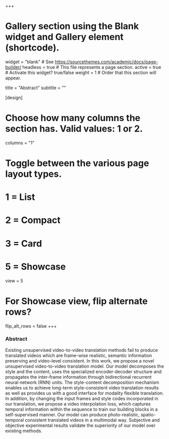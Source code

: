 +++
# Gallery section using the Blank widget and Gallery element (shortcode).
widget = "blank"  # See https://sourcethemes.com/academic/docs/page-builder/
headless = true  # This file represents a page section.
active = true  # Activate this widget? true/false
weight = 1  # Order that this section will appear.

title = "Abstract"
subtitle = ""

[design]
  # Choose how many columns the section has. Valid values: 1 or 2.
  columns = "1"

  # Toggle between the various page layout types.
  #   1 = List
  #   2 = Compact
  #   3 = Card
  #   5 = Showcase
  view = 5

  # For Showcase view, flip alternate rows?
  flip_alt_rows = false
+++


### Abstract
Existing unsupervised video-to-video translation methods fail to produce translated videos which are frame-wise realistic, semantic information preserving and video-level consistent. In this work, we propose a novel unsupervised video-to-video translation model. Our model decomposes the style and the content, uses the specialized encoder-decoder structure and propagates the inter-frame information through bidirectional recurrent neural network (RNN) units. The style-content decomposition mechanism enables us to achieve long-term style-consistent video translation results as well as provides us with a good interface for modality flexible translation. In addition, by changing the input frames and style codes incorporated in our translation, we propose a video interpolation loss, which captures temporal information within the sequence to train our building blocks in a self-supervised manner. Our model can produce photo-realistic, spatio-temporal consistent translated videos in a multimodal way. Subjective and objective experimental results validate the superiority of our model over existing methods.




##
